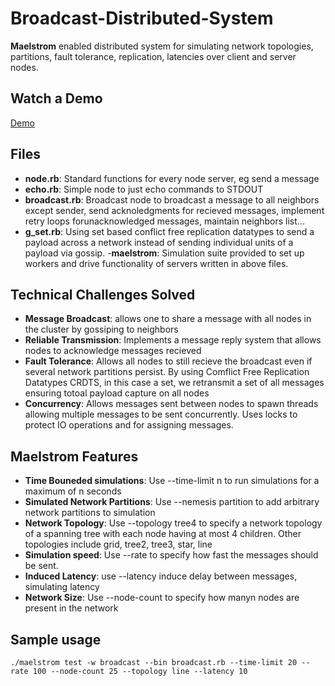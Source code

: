 # Broadcast-Distributed-System
**Maelstrom** enabled distributed system for simulating network topologies, partitions, fault tolerance, replication, latencies over client and server nodes.


## Watch a Demo
[Demo](https://drive.google.com/file/d/1Q3Gedt20aR_huC5kicpyT4cZyLEQci2Q/view?usp=sharing)  

## Files
- **node.rb**: Standard functions for every node server, eg send a message
- **echo.rb**: Simple node to just echo commands to STDOUT
- **broadcast.rb**: Broadcast node to broadcast a message to all neighbors except sender, send acknoledgments for recieved messages, implement retry loops forunacknowledged messages, maintain neighbors list...
- **g_set.rb**: Using set based conflict free replication datatypes to send a payload across a network instead of sending individual units of a payload via gossip.
-**maelstrom**: Simulation suite provided to set up workers and drive functionality of servers written in above files.

## Technical Challenges Solved
- **Message Broadcast**:  allows one to share a message with all nodes in the cluster by gossiping to neighbors
- **Reliable Transmission**: Implements a message reply system that allows nodes to acknowledge messages recieved 
- **Fault Tolerance**: Allows all nodes to still recieve the broadcast even if several network partitions persist. By using Comflict Free Replication Datatypes CRDTS, in this case a set, we retransmit a set of all messages ensuring totoal payload capture on all nodes
- **Concurrency**: Allows messages sent between nodes to spawn threads allowing multiple messages to be sent concurrently. Uses locks to protect IO operations and for assigning messages.
## Maelstrom Features
- **Time Bouneded simulations**: Use --time-limit n to run simulations for a maximum of n seconds
- **Simulated Network Partitions**: Use --nemesis partition to add arbitrary network partitions to simulation
- **Network Topology**: Use  --topology tree4 to specify a network topology of a spanning tree with each node having at most 4 children. Other topologies include grid, tree2, tree3, star, line
- **Simulation speed**: Use --rate to specify how fast the messages should be sent.
- **Induced Latency**: use --latency induce delay between messages, simulating latency
- **Network Size**: Use --node-count to specify how manyn nodes are present in the network

## Sample usage
```
./maelstrom test -w broadcast --bin broadcast.rb --time-limit 20 --rate 100 --node-count 25 --topology line --latency 10
```

